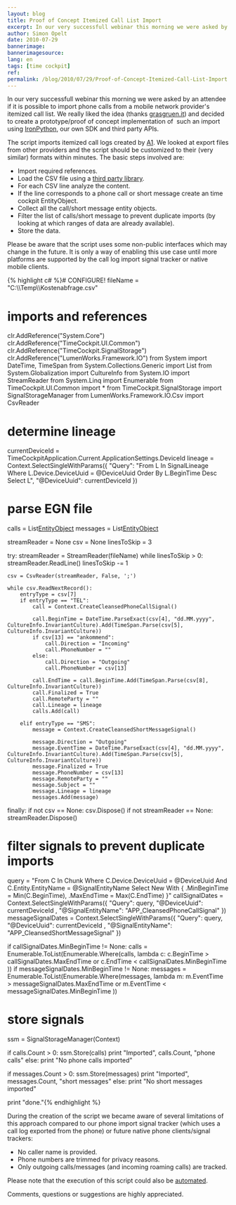 ```yaml
---
layout: blog
title: Proof of Concept Itemized Call List Import
excerpt: In our very successfull webinar this morning we were asked by an attendee if it is possible to import phone calls from a mobile network provider's itemized call list. We really liked the idea (thanks grasgruen.it) and decided to create a prototype/proof of concept implementation of  such an import using IronPython, our own SDK and third party APIs.
author: Simon Opelt
date: 2010-07-29
bannerimage: 
bannerimagesource: 
lang: en
tags: [time cockpit]
ref: 
permalink: /blog/2010/07/29/Proof-of-Concept-Itemized-Call-List-Import
---
```


<p>In our very successfull webinar this morning we were asked by an attendee if it is possible to import phone calls from a mobile network provider's itemized call list. We really liked the idea (thanks <a href="http://grasgruen.it/" target="_blank">grasgruen.it</a>) and decided to create a prototype/proof of concept implementation of  such an import using <a href="http://ironpython.net/" target="_blank">IronPython</a>, our own SDK and third party APIs.</p><p>The script imports itemized call logs created by <a href="http://www.a1.net/" target="_blank">A1</a>. We looked at export files from other providers and the script should be customized to their (very similar) formats within minutes. The basic steps involved are:</p><ul>
  <li>Import required references.</li>
  <li>Load the CSV file using a <a href="http://www.codeproject.com/KB/database/CsvReader.aspx" target="_blank">third party library</a>.</li>
  <li>For each CSV line analyze the content.</li>
  <li>If the line corresponds to a phone call or short message create an time cockpit <span class="InlineCode">EntityObject</span>.</li>
  <li>Collect all the call/short message entity objects.</li>
  <li>Filter the list of calls/short message to prevent duplicate imports (by looking at which ranges of data are already available).</li>
  <li>Store the data.</li>
</ul><p class="InfoBox">Please be aware that the script uses some non-public interfaces which may change in the future. It is only a way of enabling this use case until more platforms are supported by the call log import signal tracker or native mobile clients.</p>{% highlight c# %}# CONFIGURE!
fileName = "C:\\Temp\\Kostenabfrage.csv"

# imports and references
clr.AddReference("System.Core")
clr.AddReference("TimeCockpit.UI.Common")
clr.AddReference("TimeCockpit.SignalStorage")
clr.AddReference("LumenWorks.Framework.IO")
from System import DateTime, TimeSpan
from System.Collections.Generic import List
from System.Globalization import CultureInfo
from System.IO import StreamReader
from System.Linq import Enumerable
from TimeCockpit.UI.Common import *
from TimeCockpit.SignalStorage import SignalStorageManager
from LumenWorks.Framework.IO.Csv import CsvReader

# determine lineage
currentDeviceId = TimeCockpitApplication.Current.ApplicationSettings.DeviceId
lineage = Context.SelectSingleWithParams({ "Query": "From L In SignalLineage Where L.Device.DeviceUuid = @DeviceUuid Order By L.BeginTime Desc Select L", "@DeviceUuid": currentDeviceId })

# parse EGN file
calls = List[EntityObject]()
messages = List[EntityObject]()

streamReader = None
csv = None
linesToSkip = 3

try:
    streamReader = StreamReader(fileName)
    while linesToSkip > 0:
        streamReader.ReadLine()
        linesToSkip -= 1

    csv = CsvReader(streamReader, False, ';')

    while csv.ReadNextRecord():
        entryType = csv[7]
        if entryType == "TEL":
            call = Context.CreateCleansedPhoneCallSignal()

            call.BeginTime = DateTime.ParseExact(csv[4], "dd.MM.yyyy", CultureInfo.InvariantCulture).Add(TimeSpan.Parse(csv[5], CultureInfo.InvariantCulture))
            if csv[13] == "ankommend":
                call.Direction = "Incoming"
                call.PhoneNumber = ""
            else:
                call.Direction = "Outgoing"
                call.PhoneNumber = csv[13]

            call.EndTime = call.BeginTime.Add(TimeSpan.Parse(csv[8], CultureInfo.InvariantCulture))
            call.Finalized = True
            call.RemoteParty = ""
            call.Lineage = lineage
            calls.Add(call)
            
        elif entryType == "SMS":
            message = Context.CreateCleansedShortMessageSignal()

            message.Direction = "Outgoing"
            message.EventTime = DateTime.ParseExact(csv[4], "dd.MM.yyyy", CultureInfo.InvariantCulture).Add(TimeSpan.Parse(csv[5], CultureInfo.InvariantCulture))
            message.Finalized = True
            message.PhoneNumber = csv[13]
            message.RemoteParty = ""
            message.Subject = ""
            message.Lineage = lineage
            messages.Add(message)

finally:
    if not csv == None:
        csv.Dispose()
    if not streamReader == None:
        streamReader.Dispose()

# filter signals to prevent duplicate imports
query = "From C In Chunk Where C.Device.DeviceUuid = @DeviceUuid And C.Entity.EntityName = @SignalEntityName Select New With { .MinBeginTime = Min(C.BeginTime), .MaxEndTime = Max(C.EndTime) }"
callSignalDates = Context.SelectSingleWithParams({ "Query": query, "@DeviceUuid": currentDeviceId , "@SignalEntityName": "APP_CleansedPhoneCallSignal" })
messageSignalDates = Context.SelectSingleWithParams({ "Query": query, "@DeviceUuid": currentDeviceId , "@SignalEntityName": "APP_CleansedShortMessageSignal" })

if callSignalDates.MinBeginTime != None:
    calls = Enumerable.ToList(Enumerable.Where(calls, lambda c: c.BeginTime > callSignalDates.MaxEndTime or c.EndTime < callSignalDates.MinBeginTime ))
if messageSignalDates.MinBeginTime != None:
    messages = Enumerable.ToList(Enumerable.Where(messages, lambda m: m.EventTime > messageSignalDates.MaxEndTime or m.EventTime < messageSignalDates.MinBeginTime ))

# store signals
ssm = SignalStorageManager(Context)

if calls.Count > 0:
    ssm.Store(calls)
    print "Imported", calls.Count, "phone calls"
else:
    print "No phone calls imported"

if messages.Count > 0:
    ssm.Store(messages)
    print "Imported", messages.Count, "short messages"
else:
    print "No short messages imported"

print "done."{% endhighlight %}<p>During the creation of the script we became aware of several limitations of this approach compared to our phone import signal tracker (which uses a call log exported from the phone) or future native phone clients/signal trackers:</p><ul>
  <li>No caller name is provided.</li>
  <li>Phone numbers are trimmed for privacy reasons.</li>
  <li>Only outgoing calls/messages (and incoming roaming calls) are tracked.</li>
</ul><p>Please note that the execution of this script could also be <a href="http://help.timecockpit.com/html/7c78b76a-2526-4408-accc-ccae19bbca45.htm" target="_blank">automated</a>.</p><p>Comments, questions or suggestions are highly appreciated.</p>